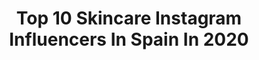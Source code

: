 ---
title: Top 10 Skincare Instagram Influencers In Spain In 2020
description: >-
  Find top skincare Instagram influencers in Spain in 2020. Most popular hashtags: #yomequedoencasa #skincare #ootd #makeup.
platform: Instagram
profiles:
  - username: "sfennous"
    fullname: >-
      SANDRA FENNOU
    location: "Spain"
    followers: 110243
    engagement: 434
    commentsToLikes: 0.009692
    id: ck55kqci2zva90i11y3tlhwm3
    verified: false
    hashtags: "#wellness, #facial, #coffee, #16"
  - username: "sinmkp"
    fullname: >-
      sinmkp y con mascarilla
    location: "Spain"
    followers: 3007
    engagement: 1659
    commentsToLikes: 0.256724
    id: ck5ci9cufs8m90i11d6bp2nsa
    verified: false
    hashtags: "#mascarillasfaciales, #irohanature, #twilly, #elemis"
  - username: "moikobeauty"
    fullname: >-
      s o n i a  ☕️ 소니아
    location: "Spain"
    followers: 15684
    engagement: 314
    commentsToLikes: 0.126594
    id: ck8tcp3gf053l0j78qa3v4qwv
    verified: false
    hashtags: "#texture, #spreathelove, #propolis, #kbeauty"
  - username: "aishasharma25"
    fullname: >-
      Aisha
    location: "Spain"
    followers: 1678710
    engagement: 273
    commentsToLikes: 0.004993
    id: ck14hzpnpcxtv0i19u6buvx96
    verified: true
    hashtags: "#happy, #furryfriends, #fitnessmotivation, #travel"
  - username: "evarozalen"
    fullname: >-
      E V A   •   R O Z A L É N
    location: "Spain"
    followers: 61455
    engagement: 1085
    commentsToLikes: 0.470934
    id: ck6tnqxr1ae700j71vxwg88we
    verified: false
    hashtags: "#photography, #makeupwedding, #dress, #sunset"
  - username: "eliafernandezartist"
    fullname: >-
      Elia Fernandez
    location: "Spain"
    followers: 38360
    engagement: 551
    commentsToLikes: 0.061674
    id: ck15ucp61midw0i197itwa2j7
    verified: false
    hashtags: "#salsatotaloutfit, #delicadeza, #sealovers, #sorteojoyas"
  - username: "marikowskaya"
    fullname: >-
      Marikowskaya
    location: "Spain"
    followers: 64991
    engagement: 520
    commentsToLikes: 0.132226
    id: ck0u7wsm95yi90i199hgav5f4
    verified: false
    hashtags: "#goya2020, #makeupaddict, #blancoynegro, #eyelinertutorial"
  - username: "chabelseijo"
    fullname: >-
      Chabel Seijo
    location: "Spain"
    followers: 33311
    engagement: 483
    commentsToLikes: 0.085130
    id: ck13bpzy1wmaq0i19duu56lbq
    verified: false
    hashtags: "#autumn, #bijoux, #teddycoat, #newco"
  - username: "mire_si"
    fullname: >-
      mire_si
    location: "Spain"
    followers: 10007
    engagement: 891
    commentsToLikes: 0.098567
    id: ck6u71zp3j0c40j719ic37vah
    verified: false
    hashtags: "#theregeneratingserum, #lamerinfluencer, #mylooktoday, #fashion"
  - username: "carmencs2"
    fullname: >-
      🌺 C A R M E N 🌺
    location: "Spain"
    followers: 17903
    engagement: 501
    commentsToLikes: 0.217047
    id: ck133ym87udqo0i19oy2t1gh9
    verified: false
    hashtags: "#octolyfamily, #inspooutfit, #fashionstyleblogs, #photoofdeday"
---